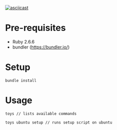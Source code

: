 [![asciicast](https://asciinema.org/a/VUwPlbMPWXUPp4zT6H6gU2WwA.svg)](https://asciinema.org/a/VUwPlbMPWXUPp4zT6H6gU2WwA)

# Pre-requisites

- Ruby 2.6.6
- bundler (https://bundler.io/)

# Setup

`bundle install`

# Usage

```
toys // lists available commands

toys ubuntu setup // runs setup script on ubuntu
```

